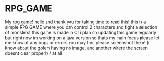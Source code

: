 # RPG_GAME
My rpg game!
hello and thank you for taking time to read this!
this is a simple RPG GAME where you can control 2 characters and fight a selection of monsters!
this game is made in C!
i plan on updating this game regularly but right now im working on a java version so thats my main focus
please let me know of any bugs or errors you may find please screenshot them!
(i know about the golem having no image. and another where the screen doesnt clear properly / at all
